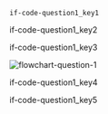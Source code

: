 ```ngMeta
if-code-question1_key1
```

if-code-question1_key2


if-code-question1_key3


![flowchart-question-1](assets/8.1-question1-image1.png)

if-code-question1_key4


if-code-question1_key5
